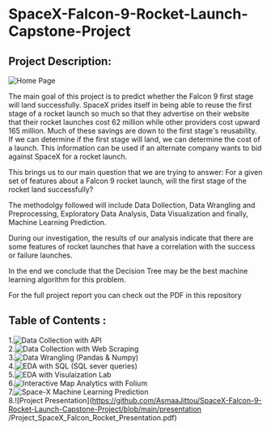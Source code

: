 # SpaceX-Falcon-9-Rocket-Launch-Capstone-Project
## Project Description:
![Home Page](https://github.com/AsmaaJittou/SpaceX-Falcon-9-Rocket-Launch-Capstone-Project/assets/49244622/a542747f-6afd-4cd4-ac89-636866c3a16f)

The main goal of this project is to predict whether the Falcon 9 first stage will land successfully. SpaceX prides itself in being able to reuse the first stage of a rocket launch so much so that they advertise on their website that their rocket launches cost 62 million while other providers cost upward 165 million. Much of these savings are down to the first stage's reusability. If we can determine if the first stage will land, we can determine the cost of a launch. This information can be used if an alternate company wants to bid against SpaceX for a rocket launch.

This brings us to our main question that we are trying to answer: For a given set of features about a Falcon 9 rocket launch, will the first stage of the rocket land successfully?

The methodolgy followed will include Data Dollection, Data Wrangling and Preprocessing, Exploratory Data Analysis, Data Visualization and finally, Machine Learning Prediction.

During our investigation, the results of our analysis indicate that there are some features of rocket launches that have a correlation with the success or failure launches.

In the end we conclude that the Decision Tree may be the best machine learning algorithm for this problem.

For the full project report you can check out the PDF in this repository

## Table of Contents :
1.![Data Collection with API](https://github.com/AsmaaJittou/SpaceX-Falcon-9-Rocket-Launch-Capstone-Project/blob/main/1-Data_Collection_Api.ipynb) <br/>
2.![Data Collection with Web Scraping](https://github.com/AsmaaJittou/SpaceX-Falcon-9-Rocket-Launch-Capstone-Project/blob/main/2_Data_Collection_webscraping.ipynb) <br/>
3.![Data Wrangling (Pandas & Numpy)](https://github.com/AsmaaJittou/SpaceX-Falcon-9-Rocket-Launch-Capstone-Project/blob/main/3_Data_wrangling_spacex.ipynb) <br/>
4.![EDA with SQL (SQL sever queries)](https://github.com/AsmaaJittou/SpaceX-Falcon-9-Rocket-Launch-Capstone-Project/blob/main/4_Data_Analysis_SQL_EDA.ipynb) <br/>
5.![EDA with Visulaization Lab](https://github.com/AsmaaJittou/SpaceX-Falcon-9-Rocket-Launch-Capstone-Project/blob/main/5_Data_Viz_eda.ipynb) <br/>
6.![Interactive Map Analytics with Folium](https://github.com/AsmaaJittou/SpaceX-Falcon-9-Rocket-Launch-Capstone-Project/blob/main/6_Data_Vis_launch_site_location_Folium.ipynb) <br/>
7.![Space-X Machine Learning Prediction](https://github.com/AsmaaJittou/SpaceX-Falcon-9-Rocket-Launch-Capstone-Project/blob/main/7_Machine_Learning_Prediction.ipynb) <br/>
8.![Project Presentation](https://github.com/AsmaaJittou/SpaceX-Falcon-9-Rocket-Launch-Capstone-Project/blob/main/presentation
/Project_SpaceX_Falcon_Rocket_Presentation.pdf) <br/>


